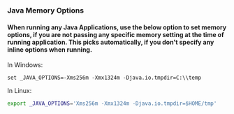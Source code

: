 ### Java Memory Options

#### When running any Java Applications, use the below option to set memory options, if you are not passing any specific memory setting at the time of running application. This picks automatically, if you don't specify any inline options when running.

In Windows:

```
set _JAVA_OPTIONS=-Xms256m -Xmx1324m -Djava.io.tmpdir=C:\\temp
```

In Linux:
 
```sh
export _JAVA_OPTIONS='Xms256m -Xmx1324m -Djava.io.tmpdir=$HOME/tmp'
```